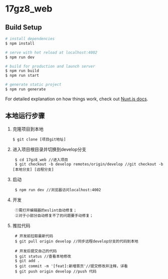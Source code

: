 # 17gz8_web

## Build Setup

```bash
# install dependencies
$ npm install

# serve with hot reload at localhost:4002
$ npm run dev

# build for production and launch server
$ npm run build
$ npm run start

# generate static project
$ npm run generate
```

For detailed explanation on how things work, check out [Nuxt.js docs](https://nuxtjs.org).


## 本地运行步骤

1. 克隆项目到本地

       $ git clone [项目git地址]

2. 进入项目根目录并切换到develop分支

        $ cd 17gz8_web //进入项目
        $ git checkout -b develop remotes/origin/develop //git checkout -b [本地分支] [远程分支]

3. 启动

        $ npm run dev //浏览器访问localhost:4002

4. 开发

        ①需打开编辑器的eslint自动修复；
        ②对于小部分自动修复不了的问题要手动修复；
5. 推拉代码

        # 开发前拉取最新代码
        $ git pull origin develop //同步远程develop分支的代码到本地

        # 开发后提交自己的代码
        $ git status //查看本地修改
        $ git add . 
        $ git commit -m '[feat]:新增首页'//提交修改并注释，详看
        $ git push origin develop //push 代码
        